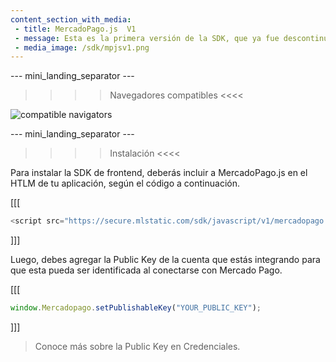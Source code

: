 ```yaml
---
content_section_with_media: 
 - title: MercadoPago.js  V1
 - message: Esta es la primera versión de la SDK, que ya fue descontinuada. Por favor, consulta la documentación de MercadoPago.js V2.
 - media_image: /sdk/mpjsv1.png
---
```


--- mini_landing_separator ---

>>>> Navegadores compatibles <<<<

![compatible navigators](sdk/mp-jsv1.png) 

--- mini_landing_separator ---

>>>> Instalación <<<<

Para instalar la SDK de frontend, deberás incluir a MercadoPago.js en el HTLM de tu aplicación, según el código a continuación.

[[[
```javascript
<script src="https://secure.mlstatic.com/sdk/javascript/v1/mercadopago.js"></script>
```
]]]

Luego, debes agregar la Public Key de la cuenta que estás integrando para que esta pueda ser identificada al conectarse con Mercado Pago. 

[[[
```javascript
window.Mercadopago.setPublishableKey("YOUR_PUBLIC_KEY");
```
]]]

>
> Conoce más sobre la Public Key en Credenciales.
>
